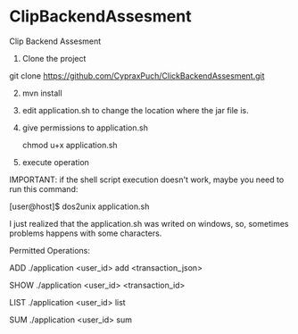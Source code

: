 # ClipBackendAssesment
Clip Backend Assesment

1. Clone the project

  git clone https://github.com/CypraxPuch/ClickBackendAssesment.git

2. mvn install

3. edit application.sh to change the location where the jar file is.

4. give permissions to application.sh

    chmod u+x application.sh

5. execute operation

IMPORTANT: if the shell script execution doesn't work, maybe you need to run this command:

[user@host]$ dos2unix application.sh


I just realized that the application.sh was writed on windows, so, sometimes problems happens with some characters.




Permitted Operations:

ADD		./application <user_id> add <transaction_json>

SHOW	./application <user_id> <transaction_id>

LIST	./application <user_id> list

SUM		./application <user_id> sum

